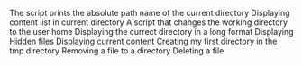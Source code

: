 The script prints the absolute path name of the current directory
Displaying content list in current directory
A script that changes the working directory to the user home
Displaying the currect directory in a long format
Displaying Hidden files 
Displaying current content 
Creating my first directory in the tmp directory
Removing a file to a directory
Deleting a file
